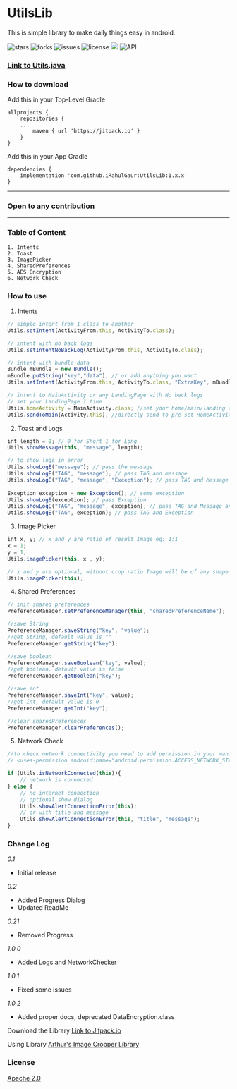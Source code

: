 # UtilsLib
This is simple library to make daily things easy in android.

![stars](https://img.shields.io/github/stars/iRahulGaur/UtilsLib?style=flat-square) ![forks](https://img.shields.io/github/forks/iRahulGaur/UtilsLib?style=flat-square) ![issues](https://img.shields.io/github/issues/iRahulGaur/UtilsLib?style=flat-square) ![license](https://img.shields.io/github/license/iRahulGaur/UtilsLib?style=flat-square) [![](https://jitpack.io/v/iRahulGaur/UtilsLib.svg)](https://jitpack.io/#iRahulGaur/UtilsLib) ![API](https://img.shields.io/badge/Android%20API-v21%2B-blue)

### [Link to Utils.java](https://github.com/iRahulGaur/UtilsLib/blob/master/utils/src/main/java/com/rahulgaur/utils/Utils.java)

### How to download 

Add this in your Top-Level Gradle
```
allprojects {
    repositories {
    ...
        maven { url 'https://jitpack.io' }
	}
}
```

Add this in your App Gradle
```
dependencies {
    implementation 'com.github.iRahulGaur:UtilsLib:1.x.x'
}
```
---
### Open to any contribution
---

### Table of Content
    1. Intents
    2. Toast
    3. ImagePicker
    4. SharedPreferences
    5. AES Encryption
    6. Network Check
    
### How to use

1. Intents
```javascript
// simple intent from 1 class to another
Utils.setIntent(ActivityFrom.this, ActivityTo.class);

// intent with no back logs
Utils.setIntentNoBackLog(ActivityFrom.this, ActivityTo.class);

// intent with bundle data
Bundle mBundle = new Bundle();
mBundle.putString("key","data"); // or add anything you want
Utils.setIntent(ActivityFrom.this, ActivityTo.class, "ExtraKey", mBundle);

// intent to MainActivity or any LandingPage with No back logs
// set your LandingPage 1 time
Utils.homeActivity = MainActivity.class; //set your home/main/landing class here
Utils.sendToMain(Activity.this); //directly send to pre-set HomeActivity or
```

2. Toast and Logs
```javascript
int length = 0; // 0 for Short 1 for Long
Utils.showMessage(this, "message", length);

// to show logs in error
Utils.showLogE("message"); // pass the message
Utils.showLogE("TAG", "message"); // pass TAG and message
Utils.showLogE("TAG", "message", "Exception"); // pass TAG and Message and Exception
   
Exception exception = new Exception(); // some exception
Utils.showLogE(exception); // pass Exception
Utils.showLogE("TAG", "message", exception); // pass TAG and Message and Exception
Utils.showLogE("TAG", exception); // pass TAG and Exception
```

3. Image Picker
```javascript
int x, y; // x and y are ratio of result Image eg: 1:1
x = 1;
y = 1;
Utils.imagePicker(this, x , y);

// x and y are optional, without crop ratio Image will be of any shape
Utils.imagePicker(this); 
```

4. Shared Preferences
```javascript
// init shared preferences
PreferenceManager.setPreferenceManager(this, "sharedPreferenceName");

//save String
PreferenceManager.saveString("key", "value");
//get String, default value is ""
PreferenceManager.getString("key");

//save boolean
PreferenceManager.saveBoolean("key", value);
//get boolean, default value is false
PreferenceManager.getBoolean("key");

//save int
PreferenceManager.saveInt("key", value);
//get int, default value is 0
PreferenceManager.getInt("key");

//clear sharedPreferences
PreferenceManager.clearPreferences();
```

5. Network Check
```javascript
//to check network connectivity you need to add permission in your manifest
// <uses-permission android:name="android.permission.ACCESS_NETWORK_STATE" />

if (Utils.isNetworkConnected(this)){
    // network is connected 
} else {
    // no internet connection
    // optional show dialog
    Utils.showAlertConnectionError(this);
    // or with title and message
    Utils.showAlertConnectionError(this, "title", "message");
}
```

### Change Log
*0.1*
  * Initial release
  
*0.2*
  * Added Progress Dialog
  * Updated ReadMe
  
*0.21*
  * Removed Progress
  
*1.0.0*
  * Added Logs and NetworkChecker

*1.0.1*
  * Fixed some issues

*1.0.2*
  * Added proper docs, deprecated DataEncryption.class


Download the Library [Link to Jitpack.io](https://jitpack.io/#iRahulGaur/UtilsLib "Utils Library - Jitpack")

Using Library [Arthur's Image Cropper Library](https://github.com/ArthurHub/Android-Image-Cropper )

### License
[Apache 2.0](LICENSE)
